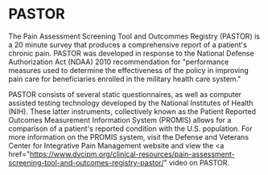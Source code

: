 # PASTOR

The Pain Assessment Screening Tool and Outcommes Registry (PASTOR) is a 20 minute survey that produces a comprehensive report of a patient's chronic pain. PASTOR was developed in response to the National Defense Authorization Act (NDAA) 2010 recommendation for "performance measures used to determine the effectiveness of the policy in improving pain care for beneficiaries enrolled in the military health care system."

PASTOR consists of several static questionnaires, as well as computer assisted testing technology developed by the National Institutes of Health (NIH). These latter instruments, collectively known as the Patient Reported Outcomes Measurement Information System (PROMIS) allows for a comparison of a patient's reported condition with the U.S. population. For more information on the PROMIS system, visit the Defense and Veterans Center for Integrative Pain Management website and view the <a href="https://www.dvcipm.org/clinical-resources/pain-assessment-screening-tool-and-outcomes-registry-pastor/" video on PASTOR</a>.
